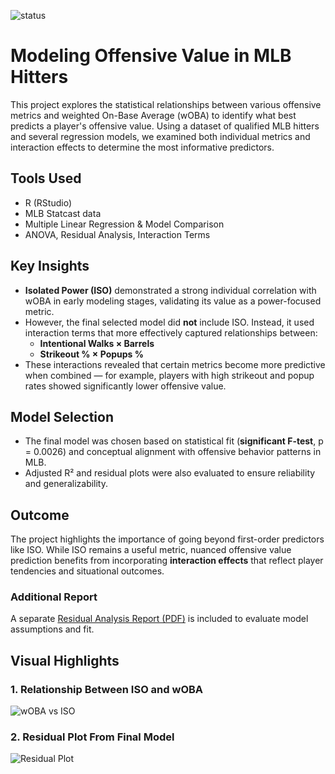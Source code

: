 ![status](https://img.shields.io/badge/status-complete-pink)


# Modeling Offensive Value in MLB Hitters

This project explores the statistical relationships between various offensive metrics and weighted On-Base Average (wOBA) to identify what best predicts a player's offensive value. Using a dataset of qualified MLB hitters and several regression models, we examined both individual metrics and interaction effects to determine the most informative predictors.

## Tools Used
- R (RStudio)
- MLB Statcast data
- Multiple Linear Regression & Model Comparison
- ANOVA, Residual Analysis, Interaction Terms

## Key Insights
- **Isolated Power (ISO)** demonstrated a strong individual correlation with wOBA in early modeling stages, validating its value as a power-focused metric.
- However, the final selected model did **not** include ISO. Instead, it used interaction terms that more effectively captured relationships between:
  - **Intentional Walks × Barrels**  
  - **Strikeout % × Popups %**
- These interactions revealed that certain metrics become more predictive when combined — for example, players with high strikeout and popup rates showed significantly lower offensive value.

## Model Selection
- The final model was chosen based on statistical fit (**significant F-test**, p = 0.0026) and conceptual alignment with offensive behavior patterns in MLB.
- Adjusted R² and residual plots were also evaluated to ensure reliability and generalizability.

## Outcome
The project highlights the importance of going beyond first-order predictors like ISO. While ISO remains a useful metric, nuanced offensive value prediction benefits from incorporating **interaction effects** that reflect player tendencies and situational outcomes.

### Additional Report
A separate [Residual Analysis Report (PDF)](Residual%20Analysis%20Report.pdf) is included to evaluate model assumptions and fit.

## Visual Highlights

### 1. Relationship Between ISO and wOBA
![wOBA vs ISO](figures/woba_vs_iso.png)

### 2. Residual Plot From Final Model
![Residual Plot](figures/residuals_final_model.png)

